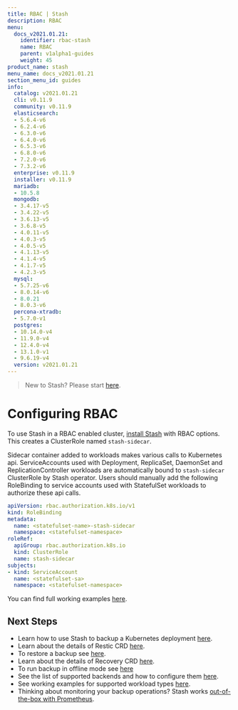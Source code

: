 ```yaml
---
title: RBAC | Stash
description: RBAC
menu:
  docs_v2021.01.21:
    identifier: rbac-stash
    name: RBAC
    parent: v1alpha1-guides
    weight: 45
product_name: stash
menu_name: docs_v2021.01.21
section_menu_id: guides
info:
  catalog: v2021.01.21
  cli: v0.11.9
  community: v0.11.9
  elasticsearch:
  - 5.6.4-v6
  - 6.2.4-v6
  - 6.3.0-v6
  - 6.4.0-v6
  - 6.5.3-v6
  - 6.8.0-v6
  - 7.2.0-v6
  - 7.3.2-v6
  enterprise: v0.11.9
  installer: v0.11.9
  mariadb:
  - 10.5.8
  mongodb:
  - 3.4.17-v5
  - 3.4.22-v5
  - 3.6.13-v5
  - 3.6.8-v5
  - 4.0.11-v5
  - 4.0.3-v5
  - 4.0.5-v5
  - 4.1.13-v5
  - 4.1.4-v5
  - 4.1.7-v5
  - 4.2.3-v5
  mysql:
  - 5.7.25-v6
  - 8.0.14-v6
  - 8.0.21
  - 8.0.3-v6
  percona-xtradb:
  - 5.7.0-v1
  postgres:
  - 10.14.0-v4
  - 11.9.0-v4
  - 12.4.0-v4
  - 13.1.0-v1
  - 9.6.19-v4
  version: v2021.01.21
---
```


> New to Stash? Please start [here](/docs/v2021.01.21/concepts/README).

# Configuring RBAC

To use Stash in a RBAC enabled cluster, [install Stash](/docs/v2021.01.21/setup/README) with RBAC options. This creates a ClusterRole named `stash-sidecar`.

Sidecar container added to workloads makes various calls to Kubernetes api. ServiceAccounts used with Deployment, ReplicaSet, DaemonSet and ReplicationController workloads are automatically bound to `stash-sidecar` ClusterRole by Stash operator. Users should manually add the following RoleBinding to service accounts used with StatefulSet workloads to authorize these api calls.

```yaml
apiVersion: rbac.authorization.k8s.io/v1
kind: RoleBinding
metadata:
  name: <statefulset-name>-stash-sidecar
  namespace: <statefulset-namespace>
roleRef:
  apiGroup: rbac.authorization.k8s.io
  kind: ClusterRole
  name: stash-sidecar
subjects:
- kind: ServiceAccount
  name: <statefulset-sa>
  namespace: <statefulset-namespace>
```

You can find full working examples [here](/docs/v2021.01.21/guides/v1alpha1/workloads).

## Next Steps

- Learn how to use Stash to backup a Kubernetes deployment [here](/docs/v2021.01.21/guides/v1alpha1/backup).
- Learn about the details of Restic CRD [here](/docs/v2021.01.21/concepts/crds/v1alpha1/restic).
- To restore a backup see [here](/docs/v2021.01.21/guides/v1alpha1/restore).
- Learn about the details of Recovery CRD [here](/docs/v2021.01.21/concepts/crds/v1alpha1/recovery).
- To run backup in offline mode see [here](/docs/v2021.01.21/guides/v1alpha1/offline_backup)
- See the list of supported backends and how to configure them [here](/docs/v2021.01.21/guides/v1alpha1/backends/overview).
- See working examples for supported workload types [here](/docs/v2021.01.21/guides/v1alpha1/workloads).
- Thinking about monitoring your backup operations? Stash works [out-of-the-box with Prometheus](/docs/v2021.01.21/guides/v1alpha1/monitoring/overview).
